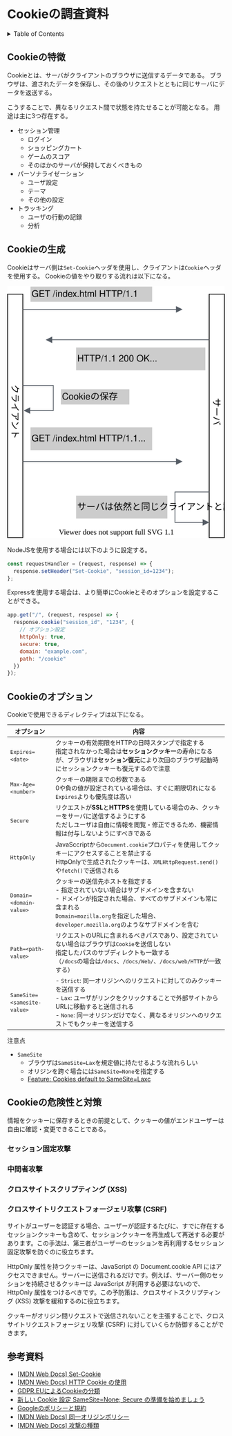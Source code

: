 # Cookieの調査資料

<!-- START doctoc generated TOC please keep comment here to allow auto update -->
<!-- DON'T EDIT THIS SECTION, INSTEAD RE-RUN doctoc TO UPDATE -->
<details>
<summary>Table of Contents</summary>

- [Cookieの特徴](#cookie%E3%81%AE%E7%89%B9%E5%BE%B4)
- [Cookieの生成](#cookie%E3%81%AE%E7%94%9F%E6%88%90)
- [Cookieのオプション](#cookie%E3%81%AE%E3%82%AA%E3%83%97%E3%82%B7%E3%83%A7%E3%83%B3)
- [Cookieの危険性と対策](#cookie%E3%81%AE%E5%8D%B1%E9%99%BA%E6%80%A7%E3%81%A8%E5%AF%BE%E7%AD%96)

</details>
<!-- END doctoc generated TOC please keep comment here to allow auto update -->

## Cookieの特徴

Cookieとは、サーバがクライアントのブラウザに送信するデータである。
ブラウザは、渡されたデータを保存し、その後のリクエストとともに同じサーバにデータを返送する。

こうすることで、異なるリクエスト間で状態を持たせることが可能となる。
用途は主に3つ存在する。

- セッション管理
  - ログイン
  - ショッピングカート
  - ゲームのスコア
  - そのほかのサーバが保持しておくべきもの
- パーソナライゼーション
  - ユーザ設定
  - テーマ
  - その他の設定
- トラッキング
  - ユーザの行動の記録
  - 分析

## Cookieの生成

Cookieはサーバ側は`Set-Cookie`ヘッダを使用し、クライアントは`Cookie`ヘッダを使用する。
Cookieの値をやり取りする流れは以下になる。

![](assets/cookie-set.svg)

NodeJSを使用する場合には以下のように設定する。

```js
const requestHandler = (request, response) => {
  response.setHeader("Set-Cookie", "session_id=1234");
};
```

Expressを使用する場合は、より簡単にCookieとそのオプションを設定することができる。

```js
app.get("/", (request, respose) => {
  response.cookie("session_id", "1234", {
    // オプション設定
    httpOnly: true,
    secure: true,
    domain: "example.com",
    path: "/cookie"
  })
});
```

## Cookieのオプション

Cookieで使用できるディレクティブは以下になる。

| オプション                  | 内容                                                                                                                                                                                                                                               | 
| --------------------------- | -------------------------------------------------------------------------------------------------------------------------------------------------------------------------------------------------------------------------------------------------- | 
| `Expires=<date>`            | クッキーの有効期限をHTTPの日時スタンプで指定する<br>指定されなかった場合は**セッションクッキー**の寿命になるが、ブラウザは**セッション復元**により次回のブラウザ起動時にセッションクッキーも復元するので注意                                       | 
| `Max-Age=<number>`          | クッキーの期限までの秒数である<br>0や負の値が設定されている場合は、すぐに期限切れになる<br>`Expires`よりも優先度は高い                                                                                                                             | 
| `Secure`                    | リクエストが**SSL**と**HTTPS**を使用している場合のみ、クッキーをサーバに送信するようにする<br>ただしユーザは自由に情報を閲覧・修正できるため、機密情報は付与しないようにすべきである                                                                     | 
| `HttpOnly`                  | JavaSccriptから`Document.cookie`プロパティを使用してクッキーにアクセスすることを禁止する<br>HttpOnlyで生成されたクッキーは、`XMLHttpRequest.send()`や`fetch()`で送信される                                                                         | 
| `Domain=<domain-value>`     | クッキーの送信先ホストを指定する<br>- 指定されていない場合はサブドメインを含まない<br>- ドメインが指定された場合、すべてのサブドメインも常に含まれる<br>  `Domain=mozilla.org`を指定した場合、`developer.mozilla.org`のようなサブドメインを含む    | 
| `Path=<path-value>`         | リクエストのURLに含まれるべきパスであり、設定されていない場合はブラウザは`Cookie`を送信しない<br>指定したパスのサブディレクトも一致する<br>（`/docs`の場合は`/docs`、`/docs/Web/`、`/docs/web/HTTP`が一致する）                                    | 
| `SameSite=<samesite-value>` | - `Strict`: 同一オリジンへのリクエストに対してのみクッキーを送信する<br>- `Lax`: ユーザがリンクをクリックすることで外部サイトからURLに移動すると送信される<br>- `None`: 同一オリジンだけでなく、異なるオリジンへのリクエストでもクッキーを送信する | 
注意点

- `SameSite`
  - ブラウザは`SameSite=Lax`を規定値に持たせるような流れらしい
  - オリジンを跨ぐ場合には`SameSite=None`を指定する
  - [Feature: Cookies default to SameSite=Laxc](https://www.chromestatus.com/feature/5088147346030592)

## Cookieの危険性と対策

情報をクッキーに保存するときの前提として、クッキーの値がエンドユーザーは自由に確認・変更できることである。

### セッション固定攻撃

### 中間者攻撃

### クロスサイトスクリプティング (XSS)

### クロスサイトリクエストフォージェリ攻撃 (CSRF)



サイトがユーザーを認証する場合、ユーザーが認証するたびに、すでに存在するセッションクッキーも含めて、セッションクッキーを再生成して再送する必要があります。この手法は、第三者がユーザーのセッションを再利用するセッション固定攻撃を防ぐのに役立ちます。

HttpOnly 属性を持つクッキーは、JavaScript の Document.cookie API にはアクセスできません。サーバーに送信されるだけです。例えば、サーバー側のセッションを持続させるクッキーは JavaScript が利用する必要はないので、 HttpOnly 属性をつけるべきです。この予防策は、クロスサイトスクリプティング (XSS) 攻撃を緩和するのに役立ちます。

クッキーがオリジン間リクエストで送信されないことを主張することで、クロスサイトリクエストフォージェリ攻撃 (CSRF) に対していくらか防御することができます。


## 参考資料

- [[MDN Web Docs] Set-Cookie](https://developer.mozilla.org/ja/docs/Web/HTTP/Headers/Set-Cookie)
- [[MDN Web Docs] HTTP Cookie の使用](https://developer.mozilla.org/ja/docs/Web/HTTP/Cookies)
- [GDPR.EUによるCookieの分類](https://gdpr.eu/cookies/)
- [新しい Cookie 設定 SameSite=None; Secure の準備を始めましょう](https://developers-jp.googleblog.com/2019/11/cookie-samesitenone-secure.html)
- [Googleのポリシーと規約](https://policies.google.com/technologies/cookies#managing-cookies)
- [[MDN Web Docs] 同一オリジンポリシー](https://developer.mozilla.org/ja/docs/Web/Security/Same-origin_policy)
- [[MDN Web Docs] 攻撃の種類](https://developer.mozilla.org/ja/docs/Web/Security/Types_of_attacks#Cross-site_scripting_(XSS))

